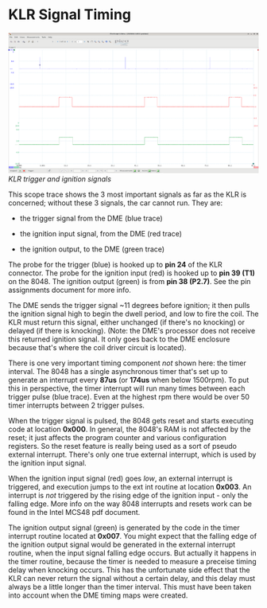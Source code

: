 # KLR Signal Timing

![alt text](images/timing_signals_1.png) *KLR trigger and ignition signals*

This scope trace shows the 3 most important signals as far as the KLR is concerned; without these 3 signals, the car cannot run. They are:

* the trigger signal from the DME (blue trace)

* the ignition input signal, from the DME (red trace)

* the ignition output, to the DME (green trace)

The probe for the trigger (blue) is hooked up to __pin 24__ of the KLR connector. The probe for the ignition input (red) is hooked up to __pin 39 (T1)__ on the 8048. The ignition output (green) is from __pin 38 (P2.7)__. See the pin assignments document for more info. 

The DME sends the trigger signal ~11 degrees before ignition; it then pulls the ignition signal high to begin the dwell period, and low to fire the coil. The KLR must return this signal, either unchanged (if there's no knocking) or delayed (if there is knocking). (Note: the DME's processor does not receive this returned ignition signal. It only goes back to the DME enclosure because that's where the coil driver circuit is located).

There is one very important timing component *not* shown here: the timer interval. The 8048 has a single asynchronous timer that's set up to  generate an interrupt every __87us__ (or __174us__ when below 1500rpm). To put this in perspective, the timer interrupt will run many times between each trigger pulse (blue trace). Even at the highest rpm there would be over 50 timer interrupts between 2 trigger pulses. 

When the trigger signal is pulsed, the 8048 gets reset and starts executing code at location __0x000__. In general, the 8048's RAM is not affected by the reset; it just affects the program counter and various configuration registers. So the reset feature is really being used as a sort of pseudo external interrupt. There's only one true external interrupt, which is used by the ignition input signal. 

When the ignition input signal (red) goes *low*, an external interrupt is triggered, and execution jumps to the ext int routine at location __0x003__. An interrupt is *not* triggered by the rising edge of the ignition input - only the falling edge.  More info on the way 8048 interrupts and resets work can be found in the Intel MCS48 pdf document. 

The ignition output signal (green) is generated by the code in the timer interrupt routine located at __0x007__. You might expect that the falling edge of the ignition output signal would be generated in the external interrupt routine, when the input signal falling edge occurs. But actually it happens in the timer routine, because the timer is needed to measure a preceise timing delay when knocking occurs. This has the unfortunate side effect that the KLR can never return the signal without a certain delay, and this delay must always be a little longer than the timer interval. This must have been taken into account when the DME timing maps were created.


